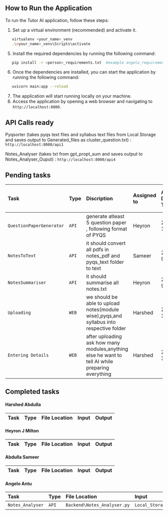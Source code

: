 ## How to Run the Application
To run the Tutor AI application, follow these steps:


1. Set up a virtual environment (recommended) and activate it.
```bash
   virtualenv <your_name>_venv 
   .\<your_name>_venv\Scripts\activate
```
5. Install the required dependencies by running the following command:
```bash
   pip install -r <person>_requirements.txt  #example angelo_requirements.txt
```
6. Once the dependencies are installed, you can start the application by running the following command:
```bash
   uvicorn main:app --reload
```
7. The application will start running locally on your machine.
8. Access the application by opening a web browser and navigating to 
    `http://localhost:8000`.

## API Calls ready

Pyqsorter (takes pyqs text files and syllabus text files from Local Storage and saves output to Generated_files as cluster_question.txt) : `http://localhost:8000/api1`

Notes_Analyser (takes txt from gpt_propt_sum and saves output to Notes_Analyser_Ouput) : `http://localhost:8000/api4`

## Pending tasks

| Task | Type     | Discription                |Assigned to     |Assigned Date-Time|  Expected to complete in        |Input                | Output Expected              |
| :-------- | :------- |  :------------------------- | :-------------------------| :-------------------------| :------------------------- |:------------------------- |:------------------------- |
| `QuestionPaperGenerator` | `API` |  generate atleast 5 question paper , following format of PYQS  |    Heyron         |   23/5/2023 12:00PM         |  6 hour         |you can decide               |       atleast 5 paper inside`Local_Storage/Generated_Files/GenQP`         |                         
| `NotesToText` | `API` |  it should convert all pdfs in notes_pdf and pyqs_text folder to text   |  Sameer         | 23/5/2023  9:00AM          |  12hour         |  `Local_Storage\notes_txt`,`Local_Storage\pyqs_text`            |       `Local_Storage\Generated_Files\Summarised_Notes`         | 
| `NotesSummariser` | `API` |  it should summarise all notes.txt   |  Heyron         | 23/5/2023 9:00AM          |  12 hour         |  `Local_Storage\notes_txt`            |       `Local_Storage\Generated_Files\Summarised_Notes`         | 
| `Uploading` | `WEB` |  we should be able to upload notes(module wise),pyqs,and syllabus into respective folder    |  Harshed         | 23/5/2023 3:00PM          |  6 hour         |  files from user            |       `Local_Storage\notes_pdf`,`Local_Storage\syllabus_pdf`,`Local_Storage\pyqs_pdf`         | 
| `Entering Details` | `WEB` |  after uploading ask how many modules,anything else he want to tell AI while preparing everything    |  Harshed         | 23/5/2023 3:00PM          |  6 hour         |  response from user as text            |       `Local_Storage\User_info` as text file         | 


## Completed tasks

#### Harshed Abdulla

| Task | Type     | File Location                |Input                | Output              |
| :-------- | :------- |  :------------------------- |:------------------------- |:------------------------- |

#### Heyron J Milton

| Task | Type     | File Location                |Input                | Output              |
| :-------- | :------- |  :------------------------- |:------------------------- |:------------------------- |

#### Abdulla Sameer

| Task | Type     | File Location                |Input                | Output              |
| :-------- | :------- |  :------------------------- |:------------------------- |:------------------------- |

#### Angelo Antu

| Task | Type     | File Location                |Input                | Output              |
| :-------- | :------- |  :------------------------- |:------------------------- |:------------------------- |
| `Notes_Analyser` | `API` |  `Backend\Notes_Analyser.py`  |  `Local_Storage/Generated_Files/gpt_promt_sum/module2.txt`           |       `Local_Storage/Generated_Files/Notes_Analyser_Ouput_files/topic_list.txt`,`Local_Storage/Generated_Files/Notes_Analyser_Ouput_files/imp_topic_list.txt`,`Local_Storage/Generated_Files/Notes_Analyser_Ouput_files/notes_questions_list.txt`         | 
